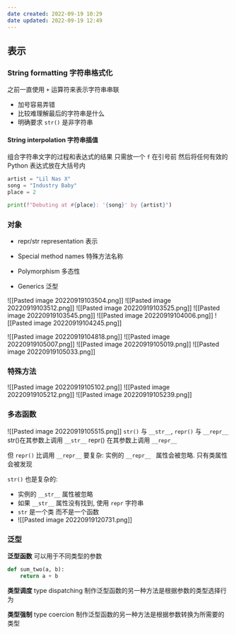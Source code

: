 ```yaml
---
date created: 2022-09-19 10:29
date updated: 2022-09-19 12:49
---
```


## 表示

### String formatting 字符串格式化

之前一直使用 `+` 运算符来表示字符串串联

- 加号容易弄错
- 比较难理解最后的字符串是什么
- 明确要求 `str()` 是非字符串

#### **String interpolation** 字符串插值

组合字符串文字的过程和表达式的结果
只需放一个 `f` 在引号前 然后将任何有效的 Python 表达式放在大括号内

```python
artist = "Lil Nas X"
song = "Industry Baby"
place = 2

print(f"Debuting at #{place}: '{song}' by {artist}")
```

### 对象

- repr/str representation 表示

- Special method names 特殊方法名称

- Polymorphism 多态性

- Generics 泛型

![[Pasted image 20220919103504.png]]
![[Pasted image 20220919103512.png]]
![[Pasted image 20220919103525.png]]
![[Pasted image 20220919103545.png]]
![[Pasted image 20220919104006.png]]
![[Pasted image 20220919104245.png]]

![[Pasted image 20220919104818.png]]
![[Pasted image 20220919105007.png]]
![[Pasted image 20220919105019.png]]
![[Pasted image 20220919105033.png]]

### 特殊方法

![[Pasted image 20220919105102.png]]
![[Pasted image 20220919105212.png]]
![[Pasted image 20220919105239.png]]

### 多态函数

![[Pasted image 20220919105515.png]]
`str()` 与 `__str__`, `repr()` 与 `__repr__`
str()在其参数上调用 `__str__`
repr() 在其参数上调用 `__repr__`

但 `repr()` 比调用 `__repr__` 要复杂: 实例的 ` __repr__  ` 属性会被忽略. 只有类属性会被发现

`str()` 也是复杂的:

- 实例的 `__str__` 属性被忽略
- 如果 `__str__` 属性没有找到, 使用 `repr` 字符串
- `str` 是一个类 而不是一个函数
- ![[Pasted image 20220919120731.png]]

### 泛型

**泛型函数** 可以用于不同类型的参数

```python
def sum_two(a, b):
	return a + b
```

**类型调度** type dispatching
制作泛型函数的另一种方法是根据参数的类型选择行为

**类型强制**  type coercion
制作泛型函数的另一种方法是根据参数转换为所需要的类型
